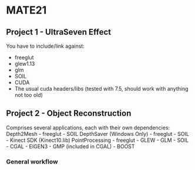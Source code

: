 # MATE21

## Project 1 - UltraSeven Effect
You have to include/link against:
- freeglut
- glew1.13
- glm
- SOIL
- CUDA
- The usual cuda headers/libs (tested with 7.5, should work with anything not too old)

## Project 2 - Object Reconstruction
Comprises several applications, each with their own dependencies:
	Depth2Mesh
		- freeglut
		- SOIL
	DepthSaver (Windows Only)
		- freeglut
		- SOIL
		- Kinect SDK (Kinect10.lib)
	PointProcessing
		- freeglut
		- GLEW
		- GLM
		- SOIL
		- CGAL
		- EIGEN3
		- GMP (included in CGAL)
		- BOOST
### General workflow